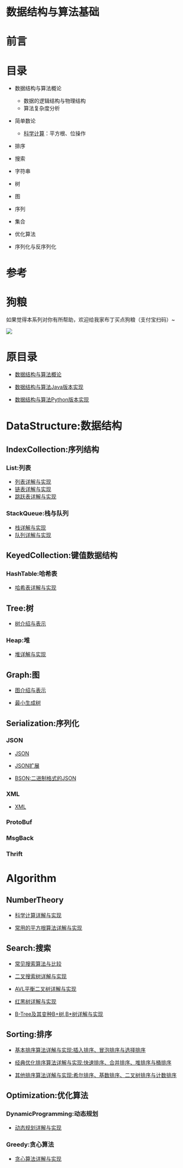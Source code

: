 # 数据结构与算法基础


# 前言

# 目录

- 数据结构与算法概论
    - 数据的逻辑结构与物理结构
    - 算法复杂度分析

- 简单数论

    - [科学计算]()：平方根、位操作

- 排序

- 搜索

- 字符串

- 树

- 图

- 序列

- 集合

- 优化算法

- 序列化与反序列化

# 参考

# 狗粮

如果觉得本系列对你有所帮助，欢迎给我家布丁买点狗粮（支付宝扫码）~

![](https://github.com/wxyyxc1992/OSS/blob/master/2017/8/1/Buding.jpg?raw=true)



# 原目录


- [数据结构与算法概论](https://github.com/wxyyxc1992/just-coder-handbook/blob/master/DataStructure/datastructure-algorithm.md)

- [数据结构与算法Java版本实现](https://github.com/wxyyxc1992/just-coder-handbook/tree/master/Algorithm/java)

- [数据结构与算法Python版本实现](https://github.com/wxyyxc1992/just-coder-handbook/tree/master/Algorithm/python)

# DataStructure:数据结构

## IndexCollection:序列结构

### List:列表

- [列表详解与实现](https://github.com/wxyyxc1992/just-coder-handbook/blob/master/DataStructure/IndexCollection/List/list.md)
- [链表详解与实现](https://github.com/wxyyxc1992/just-coder-handbook/blob/master/DataStructure/IndexCollection/List/linkedlist.md)
- [跳跃表详解与实现](https://github.com/wxyyxc1992/just-coder-handbook/blob/master/DataStructure/IndexCollection/List/skiplist.md)

### StackQueue:栈与队列
- [栈详解与实现](https://github.com/wxyyxc1992/just-coder-handbook/blob/master/DataStructure/IndexCollection/StackQueue/stack.md)
- [队列详解与实现](https://github.com/wxyyxc1992/just-coder-handbook/blob/master/DataStructure/IndexCollection/StackQueue/queue.md)

## KeyedCollection:键值数据结构

### HashTable:哈希表

- [哈希表详解与实现](https://github.com/wxyyxc1992/just-coder-handbook/blob/master/DataStructure/KeyedCollection/HashTable/hashtable.md)

## Tree:树

- [树介绍与表示](https://github.com/wxyyxc1992/just-coder-handbook/blob/master/DataStructure/Tree/tree.md)

### Heap:堆

- [堆详解与实现](https://github.com/wxyyxc1992/just-coder-handbook/blob/master/DataStructure/Tree/Heap/heap.md)

## Graph:图

- [图介绍与表示](https://github.com/wxyyxc1992/just-coder-handbook/blob/master/DataStructure/Graph/graph.md)

- [最小生成树](https://github.com/wxyyxc1992/just-coder-handbook/blob/master/DataStructure/Graph/graph.md)

## Serialization:序列化

### JSON

- [JSON](https://github.com/wxyyxc1992/just-coder-handbook/blob/master/DataStructure/Serialization/JSON/json.md)

- [JSON扩展](https://github.com/wxyyxc1992/just-coder-handbook/blob/master/DataStructure/Serialization/JSON/json-extension.md)

- [BSON:二进制格式的JSON](https://github.com/wxyyxc1992/just-coder-handbook/blob/master/DataStructure/Serialization/JSON/bson.md)

### XML

- [XML](https://github.com/wxyyxc1992/just-coder-handbook/blob/master/DataStructure/Serialization/XML/xml.md)

### ProtoBuf

### MsgBack

### Thrift

# Algorithm

## NumberTheory

- [科学计算详解与实现](https://github.com/wxyyxc1992/just-coder-handbook/blob/master/Algorithm/doc/NumberTheory/scientificcalculation.md)

- [常用的平方根算法详解与实现](https://github.com/wxyyxc1992/just-coder-handbook/blob/master/Algorithm/doc/NumberTheory/squareroot.md)

## Search:搜索

- [常见搜索算法与比较](https://github.com/wxyyxc1992/just-coder-handbook/blob/master/Algorithm/doc/Search/search.md)

- [二叉搜索树详解与实现](https://github.com/wxyyxc1992/just-coder-handbook/blob/master/Algorithm/doc/Search/binarysearchtree.md)

- [AVL平衡二叉树详解与实现](https://github.com/wxyyxc1992/just-coder-handbook/blob/master/Algorithm/doc/Search/avl.md)

- [红黑树详解与实现](https://github.com/wxyyxc1992/just-coder-handbook/blob/master/Algorithm/doc/Search/redblacktree.md)

- [B-Tree及其变种B+树,B*树详解与实现](https://github.com/wxyyxc1992/just-coder-handbook/blob/master/Algorithm/doc/Search/b-tree.md)

## Sorting:排序

- [基本排序算法详解与实现:插入排序、冒泡排序与选择排序](https://github.com/wxyyxc1992/just-coder-handbook/blob/master/Algorithm/doc/Sorting/sorting.md)

- [经典优化排序算法详解与实现:快速排序、合并排序、堆排序与桶排序](https://github.com/wxyyxc1992/just-coder-handbook/blob/master/Algorithm/doc/Sorting/optimized-sorting.md)

- [其他排序算法详解与实现:希尔排序、基数排序、二叉树排序与计数排序](https://github.com/wxyyxc1992/just-coder-handbook/blob/master/Algorithm/doc/Sorting/other-sorting.md)

## Optimization:优化算法
### DynamicProgramming:动态规划
- [动态规划详解与实现](https://github.com/wxyyxc1992/just-coder-handbook/blob/master/Algorithm/doc/Optimization/DynamicProgramming/dynamicprogramming.md)

### Greedy:贪心算法

- [贪心算法详解与实现](https://github.com/wxyyxc1992/just-coder-handbook/blob/master/Algorithm/doc/Optimization/Greedy/greedy.md)